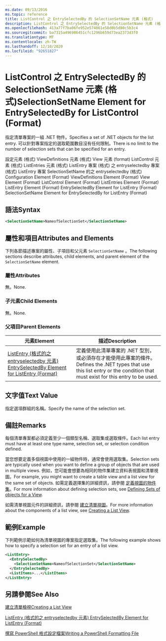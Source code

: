 ```yaml
---
ms.date: 09/13/2016
ms.topic: reference
title: ListControl 之 EntrySelectedBy 的 SelectionSetName 元素 (格式)
description: ListControl 之 EntrySelectedBy 的 SelectionSetName 元素 (格式)
ms.openlocfilehash: 413a77f7ba06fe952e574061e58d0b5d80c5b3c4
ms.sourcegitcommit: ba7315a496986451cfc1296b659d73ea2373d3f0
ms.translationtype: MT
ms.contentlocale: zh-TW
ms.lasthandoff: 12/10/2020
ms.locfileid: "92651827"
---
```

# <a name="selectionsetname-element-for-entryselectedby-for-listcontrol-format"></a><span data-ttu-id="d8d55-103">ListControl 之 EntrySelectedBy 的 SelectionSetName 元素 (格式)</span><span class="sxs-lookup"><span data-stu-id="d8d55-103">SelectionSetName Element for EntrySelectedBy for ListControl (Format)</span></span>

<span data-ttu-id="d8d55-104">指定清單專案的一組 .NET 物件。</span><span class="sxs-lookup"><span data-stu-id="d8d55-104">Specifies a set of .NET objects for the list entry.</span></span> <span data-ttu-id="d8d55-105">可以針對專案指定的選取範圍數目沒有任何限制。</span><span class="sxs-lookup"><span data-stu-id="d8d55-105">There is no limit to the number of selection sets that can be specified for an entry.</span></span>

<span data-ttu-id="d8d55-106">設定元素 (格式) ViewDefinitions 元素 (格式) View 元素 (format) ListControl 元素 (格式) ListEntries 元素 (格式) ListEntry 專案 (格式) 之 entryselectedby 專案 (格式) ListEntry 專案 SelectionSetName 的之 entryselectedby (格式) </span><span class="sxs-lookup"><span data-stu-id="d8d55-106">Configuration Element (Format) ViewDefinitions Element (Format) View Element (Format) ListControl Element (Format) ListEntries Element (Format) ListEntry Element (Format) EntrySelectedBy Element for ListEntry (Format) SelectionSetName Element for EntrySelectedBy for ListEntry (Format)</span></span>

## <a name="syntax"></a><span data-ttu-id="d8d55-107">語法</span><span class="sxs-lookup"><span data-stu-id="d8d55-107">Syntax</span></span>

```xml
<SelectionSetName>NameofSelectionSet</SelectionSetName>
```

## <a name="attributes-and-elements"></a><span data-ttu-id="d8d55-108">屬性和項目</span><span class="sxs-lookup"><span data-stu-id="d8d55-108">Attributes and Elements</span></span>

<span data-ttu-id="d8d55-109">下列各節描述專案的屬性、子項目和父元素 `SelectionSetName` 。</span><span class="sxs-lookup"><span data-stu-id="d8d55-109">The following sections describe attributes, child elements, and parent element of the `SelectionSetName` element.</span></span>

### <a name="attributes"></a><span data-ttu-id="d8d55-110">屬性</span><span class="sxs-lookup"><span data-stu-id="d8d55-110">Attributes</span></span>

<span data-ttu-id="d8d55-111">無。</span><span class="sxs-lookup"><span data-stu-id="d8d55-111">None.</span></span>

### <a name="child-elements"></a><span data-ttu-id="d8d55-112">子元素</span><span class="sxs-lookup"><span data-stu-id="d8d55-112">Child Elements</span></span>

<span data-ttu-id="d8d55-113">無。</span><span class="sxs-lookup"><span data-stu-id="d8d55-113">None.</span></span>

### <a name="parent-elements"></a><span data-ttu-id="d8d55-114">父項目</span><span class="sxs-lookup"><span data-stu-id="d8d55-114">Parent Elements</span></span>

|<span data-ttu-id="d8d55-115">元素</span><span class="sxs-lookup"><span data-stu-id="d8d55-115">Element</span></span>|<span data-ttu-id="d8d55-116">描述</span><span class="sxs-lookup"><span data-stu-id="d8d55-116">Description</span></span>|
|-------------|-----------------|
|[<span data-ttu-id="d8d55-117">ListEntry (格式的之 entryselectedby 元素) </span><span class="sxs-lookup"><span data-stu-id="d8d55-117">EntrySelectedBy Element for ListEntry (Format)</span></span>](./entryselectedby-element-for-listentry-for-listcontrol-format.md)|<span data-ttu-id="d8d55-118">定義使用此清單專案的 .NET 型別，或必須存在才能使用此專案的條件。</span><span class="sxs-lookup"><span data-stu-id="d8d55-118">Defines the .NET types that use this list entry or the condition that must exist for this entry to be used.</span></span>|

## <a name="text-value"></a><span data-ttu-id="d8d55-119">文字值</span><span class="sxs-lookup"><span data-stu-id="d8d55-119">Text Value</span></span>

<span data-ttu-id="d8d55-120">指定選項群組的名稱。</span><span class="sxs-lookup"><span data-stu-id="d8d55-120">Specify the name of the selection set.</span></span>

## <a name="remarks"></a><span data-ttu-id="d8d55-121">備註</span><span class="sxs-lookup"><span data-stu-id="d8d55-121">Remarks</span></span>

<span data-ttu-id="d8d55-122">每個清單專案都必須定義至少一個類型名稱、選取集或選取條件。</span><span class="sxs-lookup"><span data-stu-id="d8d55-122">Each list entry must have at least one type name, selection set, or selection condition defined.</span></span>

<span data-ttu-id="d8d55-123">當您想要定義多個視圖中使用的一組物件時，通常會使用選取集。</span><span class="sxs-lookup"><span data-stu-id="d8d55-123">Selection sets are typically used when you want to define a group of objects that are used in multiple views.</span></span> <span data-ttu-id="d8d55-124">例如，您可能會想要為相同的物件集建立資料表視圖和清單視圖。</span><span class="sxs-lookup"><span data-stu-id="d8d55-124">For example, you might want to create a table view and a list view for the same set of objects.</span></span> <span data-ttu-id="d8d55-125">如需定義選擇集的詳細資訊，請參閱 [定義視圖的物件集](./defining-selection-sets.md)。</span><span class="sxs-lookup"><span data-stu-id="d8d55-125">For more information about defining selection sets, see [Defining Sets of objects for a View](./defining-selection-sets.md).</span></span>

<span data-ttu-id="d8d55-126">如需清單視圖元件的詳細資訊，請參閱 [建立清單視圖](./creating-a-list-view.md)。</span><span class="sxs-lookup"><span data-stu-id="d8d55-126">For more information about the components of a list view, see [Creating a List View](./creating-a-list-view.md).</span></span>

## <a name="example"></a><span data-ttu-id="d8d55-127">範例</span><span class="sxs-lookup"><span data-stu-id="d8d55-127">Example</span></span>

<span data-ttu-id="d8d55-128">下列範例示範如何為清單視圖的專案指定選取集。</span><span class="sxs-lookup"><span data-stu-id="d8d55-128">The following example shows how to specify a selection set for an entry of a list view.</span></span>

```xml
<ListEntry>
  <EntrySelectedBy>
    <SelectionSetName>NameofSelectionSet</SelectionSetName>
  </EntrySelectedBy>
  <ListItems>...</ListItems>
</ListEntry>
```

## <a name="see-also"></a><span data-ttu-id="d8d55-129">另請參閱</span><span class="sxs-lookup"><span data-stu-id="d8d55-129">See Also</span></span>

[<span data-ttu-id="d8d55-130">建立清單檢視</span><span class="sxs-lookup"><span data-stu-id="d8d55-130">Creating a List View</span></span>](./creating-a-list-view.md)

[<span data-ttu-id="d8d55-131">ListEntry (格式的之 entryselectedby 元素) </span><span class="sxs-lookup"><span data-stu-id="d8d55-131">EntrySelectedBy Element for ListEntry (Format)</span></span>](./entryselectedby-element-for-listentry-for-listcontrol-format.md)

[<span data-ttu-id="d8d55-132">撰寫 PowerShell 格式設定檔案</span><span class="sxs-lookup"><span data-stu-id="d8d55-132">Writing a PowerShell Formatting File</span></span>](./writing-a-powershell-formatting-file.md)
